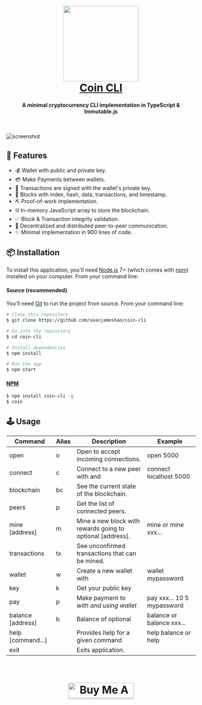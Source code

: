 <h1 align="center">
  <br>
  <a href="https://coindemo.io" rel="noopener noreferrer" target="_blank"><img src="https://raw.githubusercontent.com/seanjameshan/coin-ts/master/logo.png" width="200"></a>
  <br>
    <a href="https://coindemo.io" rel="noopener noreferrer" target="_blank">Coin CLI</a>
  <br>
</h1>

<h4 align="center">A minimal cryptocurrency CLI implementation in TypeScript & Immutable.js</h4>

<br>

![screenshot](https://raw.githubusercontent.com/seanjameshab/coin-ts/master/demo.gif)

## 🎉 Features
- 💰 Wallet with public and private key.
- 💳 Make Payments between wallets.
- 🔑 Transactions are signed with the wallet's private key.
- 🔗 Blocks with index, hash, data, transactions, and timestamp.
- ⛏ Proof-of-work implementation.
- ⛓ In-memory JavaScript array to store the blockchain.
- ✅ Block & Transaction integrity validation.
- 📡 Decentralized and distributed peer-to-peer communication.
- ✨ Minimal implementation in 900 lines of code.

## 📦 Installation

To install this application, you'll need
[Node.js](https://nodejs.org/en/download/) 7+ (which comes with
[npm](http://npmjs.com)) installed on your computer. From your command line:

#### Source (recommended)

You'll need [Git](https://git-scm.com) to run the project from source. From your
command line:

```bash
# Clone this repository
$ git clone https://github.com/seanjameshan/coin-cli

# Go into the repository
$ cd coin-cli

# Install dependencies
$ npm install

# Run the app
$ npm start
```

#### [NPM]() 
<!-- add npm link above -->
```bash
$ npm install coin-cli -g
$ coin
```

## 🕹️ Usage
| Command                                  | Alias | Description                                                               | Example                    |
|------------------------------------------|-------|---------------------------------------------------------------------------|----------------------------|
| open <port>                              | o     | Open <port> to accept incoming connections.                               | open 5000                  |
| connect <host> <port>                    | c     | Connect to a new peer with <host> and <peer>                              | connect localhost 5000     |
| blockchain                               | bc    | See the current state of the blockchain.                                  |                            |
| peers                                    | p     | Get the list of connected peers.                                          |                            |
| mine [address]                           | m     | Mine a new block with rewards going to optional [address].                | mine or mine xxx...        |
| transactions                             | tx    | See unconfirmed transactions that can be mined.                           |                            |
| wallet <password>                        | w     | Create a new wallet with <password>                                       | wallet mypassword          |
| key                                      | k     | Get your public key                                                       |                            |
| pay <address> <amount> <fee> <password>  | p     | Make payment to <address> with <amount> and <fee> using wallet <password> | pay xxx... 10 5 mypassword |
| balance [address]                        | b     | Balance of optional <address>                                             | balance or balance xxx...  |
| help [command...]                        |       | Provides help for a given command                                         | help balance or help       |
| exit                                     |       | Exits application.                                                        |                            |

<br>

<h1 align="center">
<a rel="noopener noreferrer" target="_blank" href="https://www.buymeacoffee.com/seanhan"><img src="https://www.buymeacoffee.com/assets/img/custom_images/orange_img.png" alt="Buy Me A Coffee" style="height: 41px !important;width: 174px !important;box-shadow: 0px 3px 2px 0px rgba(190, 190, 190, 0.5) !important;-webkit-box-shadow: 0px 3px 2px 0px rgba(190, 190, 190, 0.5) !important;" target="_blank"></a>
</h1>

<br>